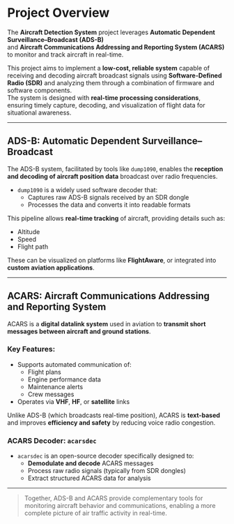 # Project Overview

The **Aircraft Detection System** project leverages **Automatic Dependent Surveillance–Broadcast (ADS-B)**  
and **Aircraft Communications Addressing and Reporting System (ACARS)** to monitor and track aircraft in real-time.

This project aims to implement a **low-cost, reliable system** capable of receiving and decoding aircraft broadcast signals using **Software-Defined Radio (SDR)** and analyzing them through a combination of firmware and software components.  
The system is designed with **real-time processing considerations**, ensuring timely capture, decoding, and visualization of flight data for situational awareness.

---

## ADS-B: Automatic Dependent Surveillance–Broadcast

The ADS-B system, facilitated by tools like `dump1090`, enables the **reception and decoding of aircraft position data** broadcast over radio frequencies.

- `dump1090` is a widely used software decoder that:
  - Captures raw ADS-B signals received by an SDR dongle
  - Processes the data and converts it into readable formats

This pipeline allows **real-time tracking** of aircraft, providing details such as:

- Altitude
- Speed
- Flight path

These can be visualized on platforms like **FlightAware**, or integrated into **custom aviation applications**.

---

## ACARS: Aircraft Communications Addressing and Reporting System

ACARS is a **digital datalink system** used in aviation to **transmit short messages between aircraft and ground stations**.

### Key Features:
- Supports automated communication of:
  - Flight plans
  - Engine performance data
  - Maintenance alerts
  - Crew messages
- Operates via **VHF**, **HF**, or **satellite** links

Unlike ADS-B (which broadcasts real-time position), ACARS is **text-based** and improves **efficiency and safety** by reducing voice radio congestion.

### ACARS Decoder: `acarsdec`

- `acarsdec` is an open-source decoder specifically designed to:
  - **Demodulate and decode** ACARS messages
  - Process raw radio signals (typically from SDR dongles)
  - Extract structured ACARS data for analysis

---

> Together, ADS-B and ACARS provide complementary tools for monitoring aircraft behavior and communications, enabling a more complete picture of air traffic activity in real-time.
